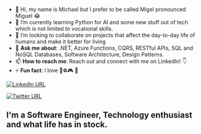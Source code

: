 - 👋 Hi, my name is Michael but I prefer to be called Migel pronounced Miguel 😂
- 🌱 I’m currently learning Python for AI and some new stuff out of tech which is not limited to vocational skills.
- 💞️ I’m looking to collaborate on projects that affect the day-to-day life of humans and make it better for living
- 💬 **Ask me about**: .NET, Azure Functions, CQRS, RESTful APIs, SQL and NoSQL Databases, Software Architecture, Design Patterns.
- 📫 **How to reach me**: Reach out and connect with me on LinkedIn! 👇
- ⚡ **Fun fact**: I love 🎵⚽🎮 👩

[![LinkedIn URL](https://img.shields.io/static/v1?color=blue&label=linkedin&logo=linkedin&logoColor=white&style=for-the-badge&message=Connect)](https://www.linkedin.com/in/migel1234)

[![Twitter URL](https://img.shields.io/static/v1?color=blue&label=twitter&logo=twitter&logoColor=white&style=for-the-badge&message=Follow)](https://www.twitter.com/strtDev)

## **I'm a Software Engineer, Technology enthusiast and what life has in stock.**

<!---
migellars/migellars is a ✨ special ✨ repository because its `README.md` (this file) appears on your GitHub profile.
You can click the Preview link to take a look at your changes.
--->
